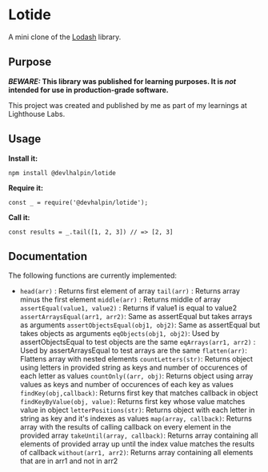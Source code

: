 # Lotide

A mini clone of the [Lodash](https://lodash.com) library.

## Purpose

**_BEWARE:_ This library was published for learning purposes. It is _not_ intended for use in production-grade software.**

This project was created and published by me as part of my learnings at Lighthouse Labs. 

## Usage

**Install it:**

`npm install @devlhalpin/lotide`

**Require it:**

`const _ = require('@devhalpin/lotide');`

**Call it:**

`const results = _.tail([1, 2, 3]) // => [2, 3]`

## Documentation

The following functions are currently implemented:

* `head(arr)` : Returns first element of array
  `tail(arr)` : Returns array minus the first element
  `middle(arr)` : Returns middle of array
  `assertEqual(value1, value2)` : Returns if value1 is equal to value2
  `assertArraysEqual(arr1, arr2)`: Same as assertEqual but takes arrays as arguments
  `assertObjectsEqual(obj1, obj2)`: Same as assertEqual but takes objects as arguments
  `eqObjects(obj1, obj2)`: Used by assertObjectsEqual to test objects are the same
  `eqArrays(arr1, arr2)` : Used by assertArraysEqual to test arrays are the same
  `flatten(arr)`: Flattens array with nested elements
  `countLetters(str)`: Returns object using letters in provided string as keys and number of occurences of each letter as values
  `countOnly((arr, obj)`: Returns object using array values as keys and number of occurences of each key as values
  `findKey(obj,callback)`: Returns first key that matches callback in object
  `findKeyByValue(obj, value)`: Returns first key whose value matches value in object
  `letterPositions(str)`: Returns object with each letter in string as key and it's indexes as values
  `map(array, callback)`: Returns array with the results of calling callback on every element in the provided array 
  `takeUntil(array, callback)`: Returns array containing all elements of provided array up until the index value matches the results of callback
  `without(arr1, arr2)`: Returns array containing all elements that are in arr1 and not in arr2 
